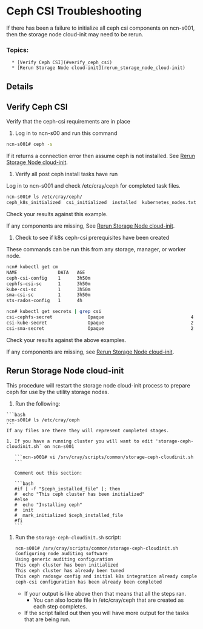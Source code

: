 # Ceph CSI Troubleshooting

If there has been a failure to initialize all ceph csi components on ncn-s001, then the storage node
cloud-init may need to be rerun.

### Topics:
      * [Verify Ceph CSI](#verify_ceph_csi)
      * [Rerun Storage Node cloud-init](rerun_storage_node_cloud-init)

## Details

<a name="verify_ceph_csi"></a>
## Verify Ceph CSI

Verify that the ceph-csi requirements are in place

   1. Log in to ncn-s00 and run this command

   ```bash
   ncn-s001# ceph -s
   ```

   If it returns a connection error then assume ceph is not installed. See [Rerun Storage Node cloud-init](#rerun_storage_node_cloud-init).

   1. Verify all post ceph install tasks have run

   Log in to ncn-s001 and check /etc/cray/ceph for completed task files.

   ```bash
   ncn-s001# ls /etc/cray/ceph/
   ceph_k8s_initialized  csi_initialized  installed  kubernetes_nodes.txt  tuned
   ```

   Check your results against this example.

   If any components are missing, See [Rerun Storage Node cloud-init](#rerun_storage_node_cloud-init).

   1. Check to see if k8s ceph-csi prerequisites have been created

   These commands can be run this from any storage, manager, or worker node.

   ```bash
   ncn# kubectl get cm
   NAME               DATA   AGE
   ceph-csi-config    1      3h50m
   cephfs-csi-sc      1      3h50m
   kube-csi-sc        1      3h50m
   sma-csi-sc         1      3h50m
   sts-rados-config   1      4h
   
   ncn# kubectl get secrets | grep csi
   csi-cephfs-secret             Opaque                                4      3h51m
   csi-kube-secret               Opaque                                2      3h51m
   csi-sma-secret                Opaque                                2      3h51m
   ```

   Check your results against the above examples.

   If any components are missing, see [Rerun Storage Node cloud-init](#rerun_storage_node_cloud-init).

<a name="rerun_storage_node_cloud-init"></a>
## Rerun Storage Node cloud-init

   This procedure will restart the storage node cloud-init process to prepare ceph for use by the utility storage nodes.

   1. Run the following:

    ```bash
    ncn-s001# ls /etc/cray/ceph
    ```
    If any files are there they will represent completed stages.

    1. If you have a running cluster you will want to edit 'storage-ceph-cloudinit.sh` on ncn-s001

       ```ncn-s001# vi /srv/cray/scripts/common/storage-ceph-cloudinit.sh
       ```

       Comment out this section:

       ```bash
       #if [ -f "$ceph_installed_file" ]; then
       #  echo "This ceph cluster has been initialized"
       #else
       #  echo "Installing ceph"
       #  init
       #  mark_initialized $ceph_installed_file
       #fi
       ```

   1. Run the `storage-ceph-cloudinit.sh` script:

       ```bash
       ncn-s001# /srv/cray/scripts/common/storage-ceph-cloudinit.sh
       Configuring node auditing software
       Using generic auditing configuration
       This ceph cluster has been initialized
       This ceph cluster has already been tuned
       This ceph radosgw config and initial k8s integration already complete
       ceph-csi configuration has been already been completed
       ```

       * If your output is like above then that means that all the steps ran.
           - You can also locate file in /etc/cray/ceph that are created as each step completes.
       * If the script failed out then you will have more output for the tasks that are being run. 
